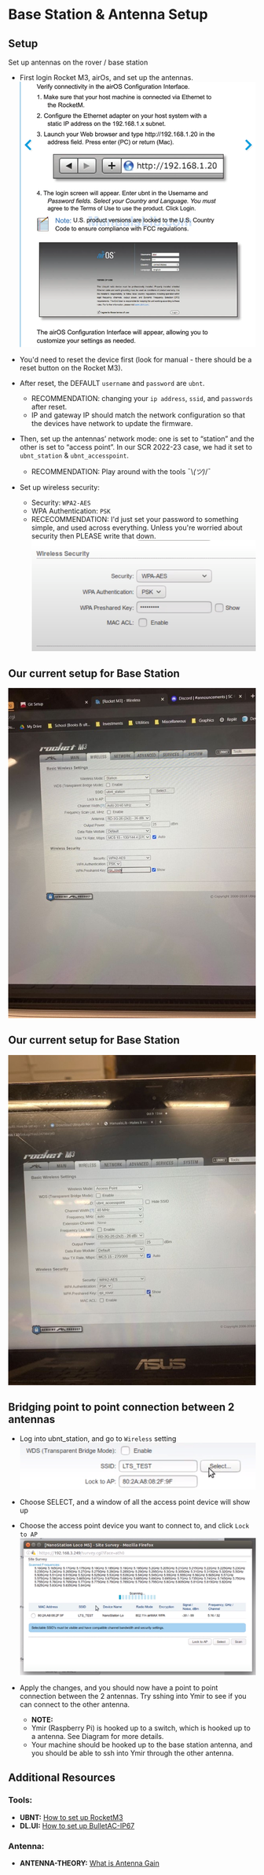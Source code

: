 # Base Station & Antenna Setup
## Setup
Set up antennas on the rover / base station
- First login Rocket M3, airOs, and set up the antennas.
![](../img/loginRocket.png)

- You'd need to reset the device first (look for manual - there should be a reset button on the Rocket M3). 
- After reset, the DEFAULT `username` and `password` are `ubnt`. 
    + RECOMMENDATION: changing your `ip address`, `ssid`, and `passwords` after reset. 
    + IP and gateway IP should match the network configuration so that the devices have network to update the firmware.

- Then, set up the antennas’ network mode: one is set to “station” and the other is set to “access point”. In our SCR 2022-23 case, we had it set to `ubnt_station` & `ubnt_accesspoint`.
    + RECOMMENDATION: Play around with the tools ¯\\_(ツ)_/¯

- Set up wireless security:
    + Security: `WPA2-AES`
    + WPA Authentication: `PSK`
    + RECECOMMENDATION: I'd just set your password to something simple, and used across everything. Unless you're worried about security then PLEASE write that down.
![](../img/wirelessSec.png)

## Our current setup for Base Station
![](../img/ubntStation.jpg)

## Our current setup for Base Station
![](../img/ubntAccesspoint.jpg)

## Bridging point to point connection between 2 antennas
- Log into ubnt_station, and go to `Wireless` setting
![](../img/select.png)

- Choose SELECT, and a window of all the access point device will show up
- Choose the access point device you want to connect to, and click `Lock to AP`
![](../img/lockAP.png)

- Apply the changes, and you should now have a point to point connection between the 2 antennas. Try sshing into Ymir to see if you can connect to the other antenna.
    + **NOTE:**
    + Ymir (Raspberry Pi) is hooked up to a switch, which is hooked up to a antenna. See Diagram for more details.
    + Your machine should be hooked up to the base station antenna, and you should be able to ssh into Ymir through the other antenna.


## Additional Resources
### Tools:
- **UBNT:** [How to set up RocketM3](https://dl.ubnt.com/qsg/RocketM-Series/RocketM-Series_EN.html)
- **DL.UI:** [How to set up BulletAC-IP67](https://dl.ui.com/qsg/BulletAC-IP67/BulletAC-IP67_EN.html)
 
### Antenna:
- **ANTENNA-THEORY:** [What is Antenna Gain](https://antenna-theory.com/basics/gain.php)